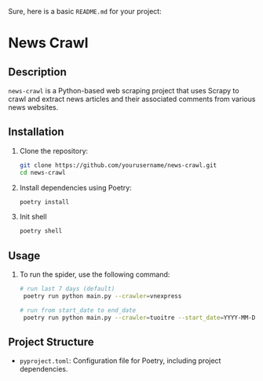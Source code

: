 Sure, here is a basic `README.md` for your project:

# News Crawl

## Description
`news-crawl` is a Python-based web scraping project that uses Scrapy to crawl and extract news articles and their associated comments from various news websites.

## Installation

1. Clone the repository:
    ```sh
    git clone https://github.com/yourusername/news-crawl.git
    cd news-crawl
    ```

2. Install dependencies using Poetry:
    ```sh
    poetry install
    ```

3. Init shell
    ```sh
    poetry shell
   ```

## Usage

1. To run the spider, use the following command:
    ```sh
   # run last 7 days (default)
     poetry run python main.py --crawler=vnexpress 
   
   # run from start_date to end_date
     poetry run python main.py --crawler=tuoitre --start_date=YYYY-MM-DD --end_date=YYYY-MM-DD
    ```

## Project Structure

- `pyproject.toml`: Configuration file for Poetry, including project dependencies.



